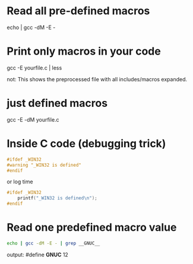 

# Read all pre-defined macros

echo | gcc -dM -E -


# Print only macros in your code


gcc -E yourfile.c | less

not: This shows the preprocessed file with all includes/macros expanded.


# just defined macros

gcc -E -dM yourfile.c


# Inside C code (debugging trick)

```c
#ifdef _WIN32
#warning "_WIN32 is defined"
#endif
```

or log time

```c
#ifdef _WIN32
    printf("_WIN32 is defined\n");
#endif
```


# Read one predefined macro value

```sh
echo | gcc -dM -E - | grep __GNUC__
```
output:
#define __GNUC__ 12
